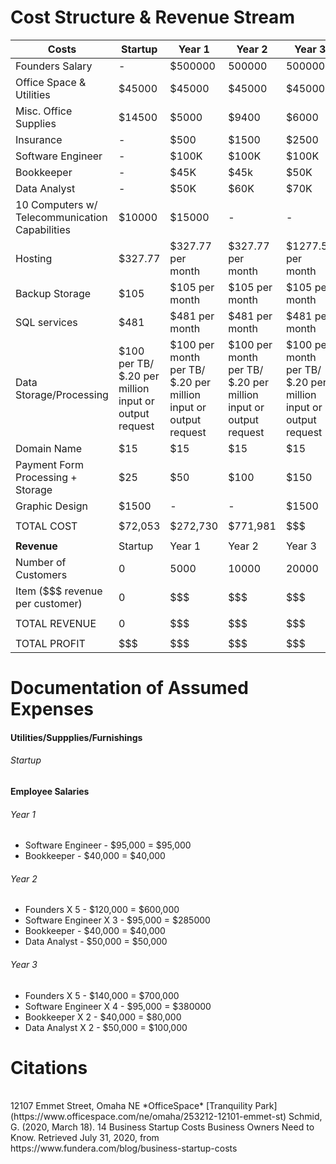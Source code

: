 # Cost Structure & Revenue Stream


| Costs | Startup | Year 1 | Year 2 | Year 3 |
|---|---|---|---|---|
|Founders Salary | - | $500000 | 500000 | 500000|
|Office Space & Utilities | $45000 | $45000 | $45000 | $45000 |
|Misc. Office Supplies | $14500 | $5000 | $9400 | $6000 |
|Insurance | - | $500 | $1500 | $2500 |
|Software Engineer | - | $100K | $100K | $100K |
|Bookkeeper | - | $45K | $45k | $50K |
|Data Analyst | - | $50K | $60K | $70K |
|10 Computers w/ Telecommunication Capabilities | $10000 | $15000 | - | - |
|Hosting | $327.77 | $327.77 per month| $327.77 per month | $1277.50 per month |
|Backup Storage | $105 | $105 per month | $105 per month | $105 per month |
|SQL services | $481 | $481 per month | $481 per month | $481 per month |
|Data Storage/Processing | $100 per TB/ $.20 per million input or output request | $100 per month per TB/ $.20 per million input or output request | $100 per month per TB/ $.20 per million input or output request | $100 per month per TB/ $.20 per million input or output request |
|Domain Name | $15 | $15 | $15 | $15 |
|Payment Form Processing + Storage | $25 | $50 | $100 | $150 |
|Graphic Design | $1500 | - | - | $1500 |
| | | | | |
|TOTAL COST | $72,053 | $272,730 | $771,981| $$$ |
| | | | | |
| **Revenue** |Startup | Year 1 | Year 2 | Year 3 |
|Number of Customers | 0 | 5000 | 10000 | 20000 |
|Item ($$$ revenue per customer) | 0 | $$$ | $$$ | $$$ |
| | | | | |
| TOTAL REVENUE | 0 | $$$ | $$$ | $$$ |
| | | | | |
| TOTAL PROFIT | $$$ | $$$ | $$$ | $$$ |
# Documentation of Assumed Expenses
#### Utilities/Suppplies/Furnishings
###### Startup


#### Employee Salaries
###### Year 1
- Software Engineer - $95,000 = $95,000
- Bookkeeper - $40,000 = $40,000
###### Year 2
- Founders X 5 - $120,000 = $600,000
- Software Engineer X 3 - $95,000 = $285000
- Bookkeeper - $40,000 = $40,000
- Data Analyst - $50,000 = $50,000
###### Year 3
- Founders X 5 - $140,000 = $700,000
- Software Engineer X 4 - $95,000 = $380000
- Bookkeeper X 2 - $40,000 = $80,000
- Data Analyst X 2 - $50,000 = $100,000
<h1><b>Citations</b></h1>
<br>
12107 Emmet Street, Omaha NE *OfficeSpace* [Tranquility Park] (https://www.officespace.com/ne/omaha/253212-12101-emmet-st)
Schmid, G. (2020, March 18). 14 Business Startup Costs Business Owners Need to Know. Retrieved July 31, 2020, from https://www.fundera.com/blog/business-startup-costs
